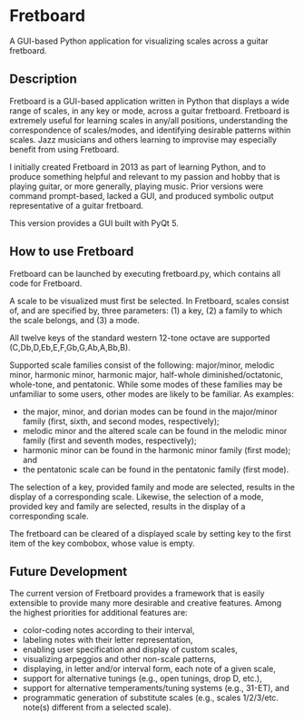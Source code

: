 # Fretboard
A GUI-based Python application for visualizing scales across a guitar fretboard.

## Description
Fretboard is a GUI-based application written in Python that displays a wide range of scales, in any key or mode, across a guitar fretboard. Fretboard is extremely useful for learning scales in any/all positions, understanding the correspondence of scales/modes, and identifying desirable patterns within scales. Jazz musicians and others learning to improvise may especially benefit from using Fretboard.

I initially created Fretboard in 2013 as part of learning Python, and to produce something helpful and relevant to my passion and hobby that is playing guitar, or more generally, playing music. Prior versions were command prompt-based, lacked a GUI, and produced symbolic output representative of a guitar fretboard. 

This version provides a GUI built with PyQt 5. 

## How to use Fretboard
Fretboard can be launched by executing fretboard.py, which contains all code for Fretboard.

A scale to be visualized must first be selected. In Fretboard, scales consist of, and are specified by, three parameters: (1) a key, (2) a family to which the scale belongs, and (3) a mode.  

All twelve keys of the standard western 12-tone octave are supported (C,Db,D,Eb,E,F,Gb,G,Ab,A,Bb,B). 

Supported scale families consist of the following: major/minor, melodic minor, harmonic minor, harmonic major, half-whole diminished/octatonic, whole-tone, and pentatonic. While some modes of these families may be unfamiliar to some users, other modes are likely to be familiar. As examples: 

- the major, minor, and dorian modes can be found in the major/minor family (first, sixth, and second modes, respectively); 
- melodic minor and the altered scale can be found in the melodic minor family (first and seventh modes, respectively); 
- harmonic minor can be found in the harmonic minor family (first mode); and
- the pentatonic scale can be found in the pentatonic family (first mode).

The selection of a key, provided family and mode are selected, results in the display of a corresponding scale. Likewise, the selection of a mode, provided key and family are selected, results in the display of a corresponding scale.

The fretboard can be cleared of a displayed scale by setting key to the first item of the key combobox, whose value is empty.

## Future Development
The current version of Fretboard provides a framework that is easily extensible to provide many more desirable and creative features. Among the highest priorities for additional features are:
- color-coding notes according to their interval,
- labeling notes with their letter representation,
- enabling user specification and display of custom scales,
- visualizing arpeggios and other non-scale patterns, 
- displaying, in letter and/or interval form, each note of a given scale,
- support for alternative tunings (e.g., open tunings, drop D, etc.), 
- support for alternative temperaments/tuning systems (e.g., 31-ET), and
- programmatic generation of substitute scales (e.g., scales 1/2/3/etc. note(s) different from a selected scale).
